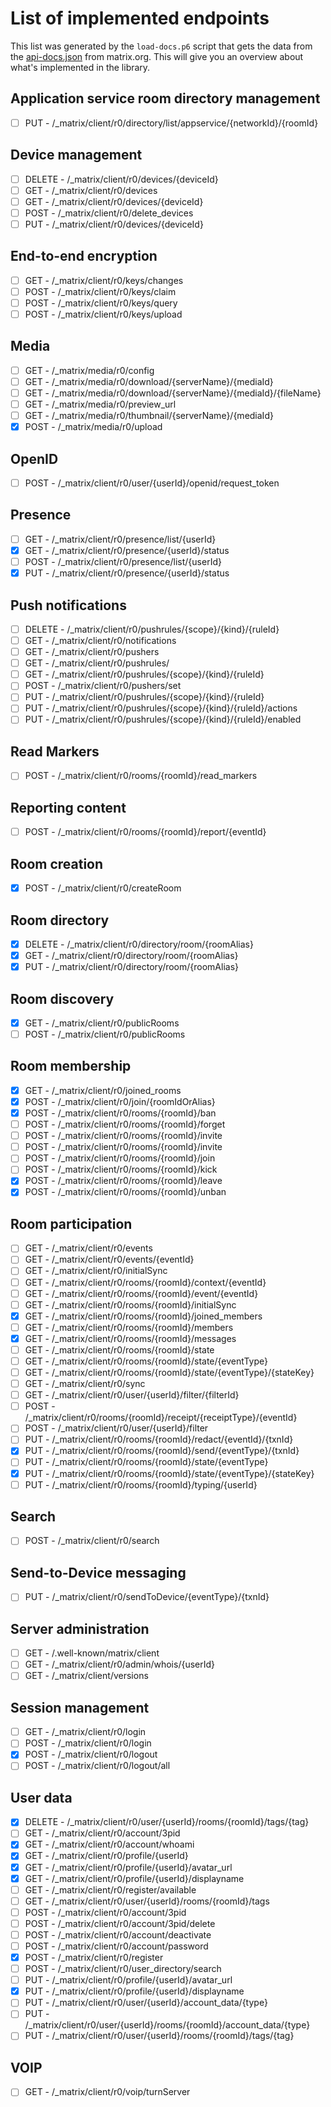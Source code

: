# List of implemented endpoints

This list was generated by the `load-docs.p6` script that gets the data
from the [api-docs.json](https://matrix.org/docs/api/client-server/json/api-docs.json)
from matrix.org. This will give you an overview about what's implemented in the library.

## Application service room directory management

- [ ] PUT - /_matrix/client/r0/directory/list/appservice/{networkId}/{roomId}

## Device management

- [ ] DELETE - /_matrix/client/r0/devices/{deviceId}
- [ ] GET - /_matrix/client/r0/devices
- [ ] GET - /_matrix/client/r0/devices/{deviceId}
- [ ] POST - /_matrix/client/r0/delete_devices
- [ ] PUT - /_matrix/client/r0/devices/{deviceId}

## End-to-end encryption

- [ ] GET - /_matrix/client/r0/keys/changes
- [ ] POST - /_matrix/client/r0/keys/claim
- [ ] POST - /_matrix/client/r0/keys/query
- [ ] POST - /_matrix/client/r0/keys/upload

## Media

- [ ] GET - /_matrix/media/r0/config
- [ ] GET - /_matrix/media/r0/download/{serverName}/{mediaId}
- [ ] GET - /_matrix/media/r0/download/{serverName}/{mediaId}/{fileName}
- [ ] GET - /_matrix/media/r0/preview_url
- [ ] GET - /_matrix/media/r0/thumbnail/{serverName}/{mediaId}
- [X] POST - /_matrix/media/r0/upload

## OpenID

- [ ] POST - /_matrix/client/r0/user/{userId}/openid/request_token

## Presence

- [ ] GET - /_matrix/client/r0/presence/list/{userId}
- [X] GET - /_matrix/client/r0/presence/{userId}/status
- [ ] POST - /_matrix/client/r0/presence/list/{userId}
- [X] PUT - /_matrix/client/r0/presence/{userId}/status

## Push notifications

- [ ] DELETE - /_matrix/client/r0/pushrules/{scope}/{kind}/{ruleId}
- [ ] GET - /_matrix/client/r0/notifications
- [ ] GET - /_matrix/client/r0/pushers
- [ ] GET - /_matrix/client/r0/pushrules/
- [ ] GET - /_matrix/client/r0/pushrules/{scope}/{kind}/{ruleId}
- [ ] POST - /_matrix/client/r0/pushers/set
- [ ] PUT - /_matrix/client/r0/pushrules/{scope}/{kind}/{ruleId}
- [ ] PUT - /_matrix/client/r0/pushrules/{scope}/{kind}/{ruleId}/actions
- [ ] PUT - /_matrix/client/r0/pushrules/{scope}/{kind}/{ruleId}/enabled

## Read Markers

- [ ] POST - /_matrix/client/r0/rooms/{roomId}/read_markers

## Reporting content

- [ ] POST - /_matrix/client/r0/rooms/{roomId}/report/{eventId}

## Room creation

- [X] POST - /_matrix/client/r0/createRoom

## Room directory

- [X] DELETE - /_matrix/client/r0/directory/room/{roomAlias}
- [X] GET - /_matrix/client/r0/directory/room/{roomAlias}
- [X] PUT - /_matrix/client/r0/directory/room/{roomAlias}

## Room discovery

- [X] GET - /_matrix/client/r0/publicRooms
- [ ] POST - /_matrix/client/r0/publicRooms

## Room membership

- [X] GET - /_matrix/client/r0/joined_rooms
- [X] POST - /_matrix/client/r0/join/{roomIdOrAlias}
- [X] POST - /_matrix/client/r0/rooms/{roomId}/ban
- [ ] POST - /_matrix/client/r0/rooms/{roomId}/forget
- [ ] POST - /_matrix/client/r0/rooms/{roomId}/invite
- [ ] POST - /_matrix/client/r0/rooms/{roomId}/invite
- [ ] POST - /_matrix/client/r0/rooms/{roomId}/join
- [ ] POST - /_matrix/client/r0/rooms/{roomId}/kick
- [X] POST - /_matrix/client/r0/rooms/{roomId}/leave
- [X] POST - /_matrix/client/r0/rooms/{roomId}/unban

## Room participation

- [ ] GET - /_matrix/client/r0/events
- [ ] GET - /_matrix/client/r0/events/{eventId}
- [ ] GET - /_matrix/client/r0/initialSync
- [ ] GET - /_matrix/client/r0/rooms/{roomId}/context/{eventId}
- [ ] GET - /_matrix/client/r0/rooms/{roomId}/event/{eventId}
- [ ] GET - /_matrix/client/r0/rooms/{roomId}/initialSync
- [X] GET - /_matrix/client/r0/rooms/{roomId}/joined_members
- [ ] GET - /_matrix/client/r0/rooms/{roomId}/members
- [X] GET - /_matrix/client/r0/rooms/{roomId}/messages
- [ ] GET - /_matrix/client/r0/rooms/{roomId}/state
- [ ] GET - /_matrix/client/r0/rooms/{roomId}/state/{eventType}
- [ ] GET - /_matrix/client/r0/rooms/{roomId}/state/{eventType}/{stateKey}
- [ ] GET - /_matrix/client/r0/sync
- [ ] GET - /_matrix/client/r0/user/{userId}/filter/{filterId}
- [ ] POST - /_matrix/client/r0/rooms/{roomId}/receipt/{receiptType}/{eventId}
- [ ] POST - /_matrix/client/r0/user/{userId}/filter
- [ ] PUT - /_matrix/client/r0/rooms/{roomId}/redact/{eventId}/{txnId}
- [X] PUT - /_matrix/client/r0/rooms/{roomId}/send/{eventType}/{txnId}
- [ ] PUT - /_matrix/client/r0/rooms/{roomId}/state/{eventType}
- [X] PUT - /_matrix/client/r0/rooms/{roomId}/state/{eventType}/{stateKey}
- [ ] PUT - /_matrix/client/r0/rooms/{roomId}/typing/{userId}

## Search

- [ ] POST - /_matrix/client/r0/search

## Send-to-Device messaging

- [ ] PUT - /_matrix/client/r0/sendToDevice/{eventType}/{txnId}

## Server administration

- [ ] GET - /.well-known/matrix/client
- [ ] GET - /_matrix/client/r0/admin/whois/{userId}
- [ ] GET - /_matrix/client/versions

## Session management

- [ ] GET - /_matrix/client/r0/login
- [ ] POST - /_matrix/client/r0/login
- [X] POST - /_matrix/client/r0/logout
- [ ] POST - /_matrix/client/r0/logout/all

## User data

- [X] DELETE - /_matrix/client/r0/user/{userId}/rooms/{roomId}/tags/{tag}
- [ ] GET - /_matrix/client/r0/account/3pid
- [X] GET - /_matrix/client/r0/account/whoami
- [X] GET - /_matrix/client/r0/profile/{userId}
- [X] GET - /_matrix/client/r0/profile/{userId}/avatar_url
- [X] GET - /_matrix/client/r0/profile/{userId}/displayname
- [ ] GET - /_matrix/client/r0/register/available
- [ ] GET - /_matrix/client/r0/user/{userId}/rooms/{roomId}/tags
- [ ] POST - /_matrix/client/r0/account/3pid
- [ ] POST - /_matrix/client/r0/account/3pid/delete
- [ ] POST - /_matrix/client/r0/account/deactivate
- [ ] POST - /_matrix/client/r0/account/password
- [X] POST - /_matrix/client/r0/register
- [ ] POST - /_matrix/client/r0/user_directory/search
- [ ] PUT - /_matrix/client/r0/profile/{userId}/avatar_url
- [X] PUT - /_matrix/client/r0/profile/{userId}/displayname
- [ ] PUT - /_matrix/client/r0/user/{userId}/account_data/{type}
- [ ] PUT - /_matrix/client/r0/user/{userId}/rooms/{roomId}/account_data/{type}
- [ ] PUT - /_matrix/client/r0/user/{userId}/rooms/{roomId}/tags/{tag}

## VOIP

- [ ] GET - /_matrix/client/r0/voip/turnServer

